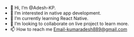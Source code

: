 - 👋 Hi, I’m @Adesh-KP.
- 👀 I’m interested in native app development.
- 🌱 I’m currently learning React Native.
- 💞️ I’m looking to collaborate on live project to learn more.
- 📫 How to reach me
Email-kumaradesh889@gmail.com


<!---
Adesh-KP/Adesh-KP is a ✨ special ✨ repository because its `README.md` (this file) appears on your GitHub profile.
You can click the Preview link to take a look at your changes.
--->
